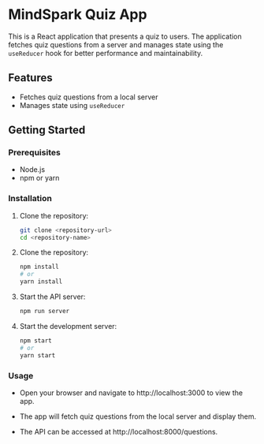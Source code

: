 # MindSpark Quiz App

This is a React application that presents a quiz to users. The application fetches quiz questions from a server and
manages state using the `useReducer` hook for better performance and maintainability.

## Features

- Fetches quiz questions from a local server
- Manages state using `useReducer`

## Getting Started

### Prerequisites

- Node.js
- npm or yarn

### Installation

1. Clone the repository:
   ```bash
   git clone <repository-url>
   cd <repository-name>
2. Clone the repository:
   ```bash
   npm install
   # or
   yarn install
3. Start the API server:
   ```bash
   npm run server
4. Start the development server:
   ```bash
   npm start
   # or
   yarn start

### Usage

- Open your browser and navigate to http://localhost:3000 to view the app.

- The app will fetch quiz questions from the local server and display them.

- The API can be accessed at http://localhost:8000/questions.
